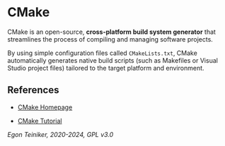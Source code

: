 # CMake 

CMake is an open-source, **cross-platform build system generator** that 
streamlines the process of compiling and managing software projects. 

By using simple configuration files called `CMakeLists.txt`, CMake 
automatically generates native build scripts (such as Makefiles or 
Visual Studio project files) tailored to the target platform and 
environment. 






## References

* [CMake Homepage](https://cmake.org/)

* [CMake Tutorial](https://cmake.org/cmake/help/latest/guide/tutorial/index.html)

	
*Egon Teiniker, 2020-2024, GPL v3.0*